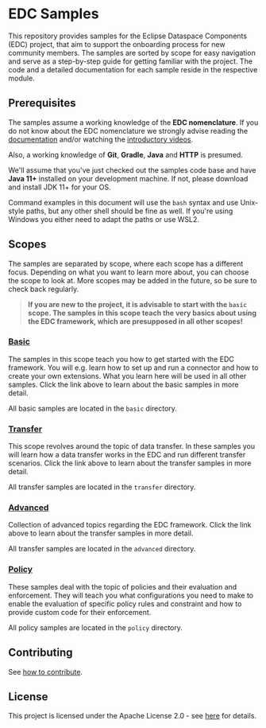 # EDC Samples

This repository provides samples for the Eclipse Dataspace Components (EDC) project, that aim to support the
onboarding process for new community members. The samples are sorted by scope for easy navigation and serve as a
step-by-step guide for getting familiar with the project. The code and a detailed documentation for each sample reside
in the respective module.

## Prerequisites

The samples assume a working knowledge of the **EDC nomenclature**. If you do not know about the EDC nomenclature we
strongly advise reading the [documentation](https://eclipse-edc.github.io/docs/#/) and/or watching the
[introductory videos](https://www.youtube.com/@eclipsedataspaceconnector9622/featured).

Also, a working knowledge of **Git**, **Gradle**, **Java** and **HTTP** is presumed.

We'll assume that you've just checked out the samples code base and have **Java 11+** installed on your development
machine. If not, please download and install JDK 11+ for your OS.

Command examples in this document will use the `bash` syntax and use Unix-style paths, but any other shell should be
fine as well. If you're using Windows you either need to adapt the paths or use WSL2.

## Scopes

The samples are separated by scope, where each scope has a different focus. Depending on what you want to learn more
about, you can choose the scope to look at. More scopes may be added in the future, so be sure to check back regularly.

> **If you are new to the project, it is advisable to start with the `basic` scope. The samples in this scope teach the
> very basics about using the EDC framework, which are presupposed in all other scopes!**

### [Basic](./basic/README.md)

The samples in this scope teach you how to get started with the EDC framework. You will e.g. learn how to set up and run
a connector and how to create your own extensions. What you learn here will be used in all other samples. Click the
link above to learn about the basic samples in more detail.

All basic samples are located in the `basic` directory.

### [Transfer](./transfer/README.md)

This scope revolves around the topic of data transfer. In these samples you will learn how a data transfer works in the
EDC and run different transfer scenarios. Click the link above to learn about the transfer samples in more detail.

All transfer samples are located in the `transfer` directory.

### [Advanced](./advanced/README.md)

Collection of advanced topics regarding the EDC framework.
Click the link above to learn about the transfer samples in more detail.

All transfer samples are located in the `advanced` directory.

### [Policy](./policy/README.md)

These samples deal with the topic of policies and their evaluation and enforcement. They will teach you what
configurations you need to make to enable the evaluation of specific policy rules and constraint and how to provide
custom code for their enforcement.

All policy samples are located in the `policy` directory.

## Contributing

See [how to contribute](https://github.com/eclipse-edc/docs/blob/main/CONTRIBUTING.md).

## License

This project is licensed under the Apache License 2.0 - see [here](LICENSE) for details.
